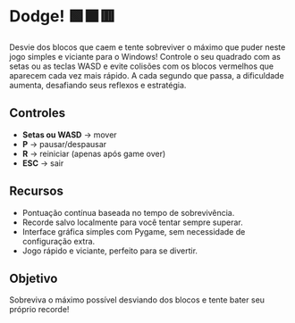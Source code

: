 # Dodge! 🟩⬛🟥

Desvie dos blocos que caem e tente sobreviver o máximo que puder neste jogo simples e viciante para o Windows! Controle o seu quadrado com as setas ou as teclas WASD e evite colisões com os blocos vermelhos que aparecem cada vez mais rápido. A cada segundo que passa, a dificuldade aumenta, desafiando seus reflexos e estratégia.

## Controles

- **Setas ou WASD** → mover
- **P** → pausar/despausar
- **R** → reiniciar (apenas após game over)
- **ESC** → sair

## Recursos

- Pontuação contínua baseada no tempo de sobrevivência.
- Recorde salvo localmente para você tentar sempre superar.
- Interface gráfica simples com Pygame, sem necessidade de configuração extra.
- Jogo rápido e viciante, perfeito para se divertir.

## Objetivo

Sobreviva o máximo possível desviando dos blocos e tente bater seu próprio recorde!